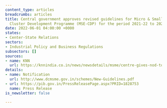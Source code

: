 ```yaml
---
content_type: articles
breadcrumbs: articles
title: Central government approves revised guidelines for Micro & Small Enterprises
  Cluster Development Programme (MSE-CDP) for the period 2021-22 to 2025-26
date: 2022-06-01 04:00:00 +0000
states:
- Center-State Relations
sectors:
- Industrial Policy and Business Regulations
subsectors: []
sources:
- name: KNN
  url: https://knnindia.co.in/news/newsdetails/msme/centre-gives-nod-to-new-guidelines-for-msme-cluster-development-programme
details:
- name: Notification
  url: http://www.dcmsme.gov.in/schemes/New-Guidelines.pdf
- url: https://pib.gov.in/PressReleasePage.aspx?PRID=1828753
  name: Press Release
is_newsletter: false

---
```

